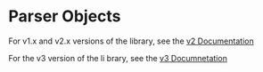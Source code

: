 # Parser Objects

For v1.x and v2.x versions of the library, see the [v2 Documentation](v2/index.md)

For the v3 version of the li brary, see the [v3 Documnetation](v3/index.md)
